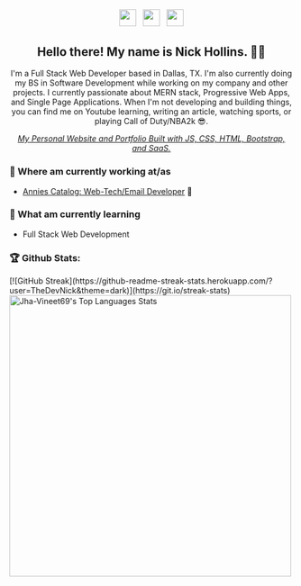 ##
<p align='center'>
<a href="https://twitter.com/NickAHollins" target="_blank"><img height="30" src="https://github.com/stephenajulu/WaylonWalker/blob/main/icon/twitter.png?raw=true"></a>&nbsp;&nbsp;
<a href="https://instagram.com/stephenajulu"><img height="30" src="https://github.com/stephenajulu/WaylonWalker/blob/main/icon/instagram.jpg?raw=true"></a>&nbsp;&nbsp;
<a href="https://www.linkedin.com/in/nicholas-hollins/"><img height="30" src="https://github.com/stephenajulu/WaylonWalker/blob/main/icon/linkedin.png?raw=true"></a>
</p>

<h2 align="center">Hello there! My name is Nick Hollins. 👋🤓</h2>
<p align="center">I'm a Full Stack Web Developer based in Dallas, TX.
I'm also currently doing my BS in Software Development while working on my company and other projects.
I currently passionate about MERN stack, Progressive Web Apps, and Single Page Applications.
When I'm not developing and building things, you can find me on Youtube learning, writing an article, watching sports, or playing Call of Duty/NBA2k 😎.</p>

<em><p align="center"><a href="#">My Personal Website and Portfolio Built with JS, CSS, HTML, Bootstrap, and SaaS.</a></p></em>
<p>

### 💼 Where am currently working at/as
- [Annies Catalog: Web-Tech/Email Developer](https://www.anniescatalog.com) 💼 
<!--- [Open World: Freelance](https://stephenajulu.com) -->
  ### 📖 What am currently learning
  - Full Stack Web Development
  
### 🏆 Github Stats:
  
 <div> [![GitHub Streak](https://github-readme-streak-stats.herokuapp.com/?user=TheDevNick&theme=dark)](https://git.io/streak-stats)</div>
  <div><img alt="Jha-Vineet69's Top Languages Stats" src="https://github-readme-stats.vercel.app/api/top-langs/?username=TheDevNick&hide=smalltalk&theme=buefy&layout=compact&hide_border=true" width="500"/></div>
<!--
**TheDevNick/TheDevNick** is a ✨ _special_ ✨ repository because its `README.md` (this file) appears on your GitHub profile.

Here are some ideas to get you started:

- 🔭 I’m currently working on ...
- 🌱 I’m currently learning ...
- 👯 I’m looking to collaborate on ...
- 🤔 I’m looking for help with ...
- 💬 Ask me about ...
- 📫 How to reach me: ...
- 😄 Pronouns: ...
- ⚡ Fun fact: ...
-->
